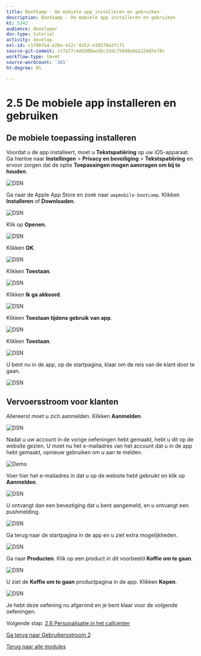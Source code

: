 ```yaml
---
title: Bootkamp - De mobiele app installeren en gebruiken
description: Bootkamp - De mobiele app installeren en gebruiken
kt: 5342
audience: developer
doc-type: tutorial
activity: develop
exl-id: c1f007b4-e28a-412c-9352-e38579a2fc71
source-git-commit: cc7a77c4dd380ae1bc23dc75608e8e2224dfe78c
workflow-type: tm+mt
source-wordcount: '261'
ht-degree: 0%

---
```


# 2.5 De mobiele app installeren en gebruiken


## De mobiele toepassing installeren

Voordat u de app installeert, moet u **Tekstspatiëring** op uw iOS-apparaat. Ga hiertoe naar **Instellingen** > **Privacy en beveiliging** > **Tekstspatiëring** en ervoor zorgen dat de optie **Toepassingen mogen aanvragen om bij te houden**.

![DSN](./../uc3/images/app4.png)

Ga naar de Apple App Store en zoek naar `aepmobile-bootcamp`. Klikken **Installeren** of **Downloaden**.

![DSN](./../uc3/images/app1.png)

Klik op **Openen**.

![DSN](./../uc3/images/app2.png)

Klikken **OK**.

![DSN](./../uc3/images/app9.png)

Klikken **Toestaan**.

![DSN](./../uc3/images/app3.png)

Klikken **Ik ga akkoord**.

![DSN](./../uc3/images/app7.png)

Klikken **Toestaan tijdens gebruik van app**.

![DSN](./../uc3/images/app8.png)

Klikken **Toestaan**.

![DSN](./../uc3/images/app5.png)

U bent nu in de app, op de startpagina, klaar om de reis van de klant door te gaan.

![DSN](./../uc3/images/app12.png)

## Vervoersstroom voor klanten

Allereerst moet u zich aanmelden. Klikken **Aanmelden**.

![DSN](./../uc3/images/app13.png)

Nadat u uw account in de vorige oefeningen hebt gemaakt, hebt u dit op de website gezien. U moet nu het e-mailadres van het account dat u in de app hebt gemaakt, opnieuw gebruiken om u aan te melden.

![Demo](./../uc3/images/pv1.png)

Voer hier het e-mailadres in dat u op de website hebt gebruikt en klik op **Aanmelden**.

![DSN](./../uc3/images/app14.png)

U ontvangt dan een bevestiging dat u bent aangemeld, en u ontvangt een pushmelding.

![DSN](./../uc3/images/app15.png)

Ga terug naar de startpagina in de app en u ziet extra mogelijkheden.

![DSN](./../uc3/images/app17.png)

Ga naar **Producten**. Klik op een product in dit voorbeeld **Koffie om te gaan**.

![DSN](./images/app19.png)

U ziet de **Koffie om te gaan** productpagina in de app. Klikken **Kopen**.

![DSN](./images/app20.png)

Je hebt deze oefening nu afgerond en je bent klaar voor de volgende oefeningen.

Volgende stap: [2.6 Personalisatie in het callcenter](./ex6.md)

[Ga terug naar Gebruikersstroom 2](./uc2.md)

[Terug naar alle modules](../../overview.md)
